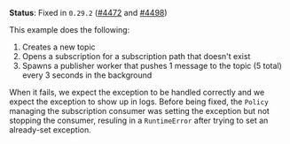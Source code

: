 **Status**: Fixed in `0.29.2` ([#4472][1] and [#4498][2])

This example does the following:

1. Creates a new topic
1. Opens a subscription for a subscription path that doesn't exist
1. Spawns a publisher worker that pushes 1 message to the topic (5 total)
   every 3 seconds in the background

When it fails, we expect the exception to be handled correctly and we
expect the exception to show up in logs. Before being fixed, the
`Policy` managing the subscription consumer was setting the exception
but not stopping the consumer, resuling in a `RuntimeError` after
trying to set an already-set exception.

[1]: https://github.com/GoogleCloudPlatform/google-cloud-python/pull/4472
[2]: https://github.com/GoogleCloudPlatform/google-cloud-python/pull/4498
